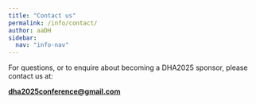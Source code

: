 ```yaml
---
title: "Contact us"
permalink: /info/contact/
author: aaDH
sidebar:
  nav: "info-nav"
---
```


For questions, or to enquire about becoming a DHA2025 sponsor, please contact us at:

**dha2025conference@gmail.com**
